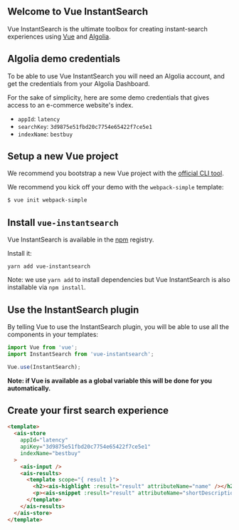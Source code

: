 ## Welcome to Vue InstantSearch

Vue InstantSearch is the ultimate toolbox for creating instant-search
experiences using [Vue](https://vuejs.org/) and [Algolia](https://www.algolia.com/).

## Algolia demo credentials

To be able to use Vue InstantSearch you will need an Algolia account, and
get the credentials from your Algolia Dashboard.

For the sake of simplicity, here are some demo credentials that gives access to
an e-commerce website's index.

 - `appId`: `latency`
 - `searchKey`: `3d9875e51fbd20c7754e65422f7ce5e1`
 - `indexName`: `bestbuy`

## Setup a new Vue project

We recommend you bootstrap a new Vue project with the [official CLI tool](https://vuejs.org/v2/guide/installation.html#CLI).

We recommend you kick off your demo with the `webpack-simple` template:

```bash
$ vue init webpack-simple
```

## Install `vue-instantsearch`

Vue InstantSearch is available in the [npm](https://www.npmjs.com) registry.

Install it:

```shell
yarn add vue-instantsearch
```

Note: we use `yarn add` to install dependencies but Vue InstantSearch is also installable via `npm install`.

## Use the InstantSearch plugin

By telling Vue to use the InstantSearch plugin, you will be able to use all the components
in your templates:

```js
import Vue from 'vue';
import InstantSearch from 'vue-instantsearch';

Vue.use(InstantSearch);
```

**Note: if Vue is available as a global variable this will be done for you automatically.**

## Create your first search experience
```html
<template>
  <ais-store
    appId="latency"
    apiKey="3d9875e51fbd20c7754e65422f7ce5e1"
    indexName="bestbuy"
  >
    <ais-input />
    <ais-results>
      <template scope="{ result }">
        <h2><ais-highlight :result="result" attributeName="name" /></h2>
        <p><ais-snippet :result="result" attributeName="shortDescription" /></p>
      </template>
    </ais-results>
  </ais-store>
</template>
```
